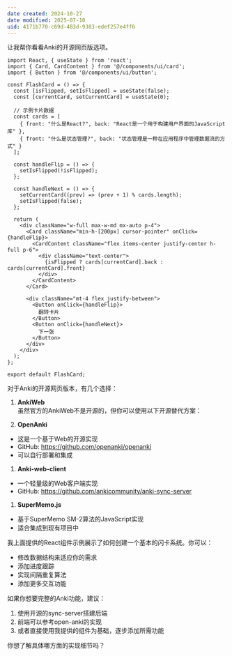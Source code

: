 ```yaml
---
date created: 2024-10-27
date modified: 2025-07-10
uid: 4171b770-c69d-483d-9383-edef257e4ff6
---
```


让我帮你看看Anki的开源网页版选项。

```tsx
import React, { useState } from 'react';
import { Card, CardContent } from '@/components/ui/card';
import { Button } from '@/components/ui/button';

const FlashCard = () => {
  const [isFlipped, setIsFlipped] = useState(false);
  const [currentCard, setCurrentCard] = useState(0);

  // 示例卡片数据
  const cards = [
    { front: "什么是React?", back: "React是一个用于构建用户界面的JavaScript库" },
    { front: "什么是状态管理?", back: "状态管理是一种在应用程序中管理数据流的方式" }
  ];

  const handleFlip = () => {
    setIsFlipped(!isFlipped);
  };

  const handleNext = () => {
    setCurrentCard((prev) => (prev + 1) % cards.length);
    setIsFlipped(false);
  };

  return (
    <div className="w-full max-w-md mx-auto p-4">
      <Card className="min-h-[200px] cursor-pointer" onClick={handleFlip}>
        <CardContent className="flex items-center justify-center h-full p-6">
          <div className="text-center">
            {isFlipped ? cards[currentCard].back : cards[currentCard].front}
          </div>
        </CardContent>
      </Card>
      
      <div className="mt-4 flex justify-between">
        <Button onClick={handleFlip}>
          翻转卡片
        </Button>
        <Button onClick={handleNext}>
          下一张
        </Button>
      </div>
    </div>
  );
};

export default FlashCard;

```

对于Anki的开源网页版本，有几个选择：

1. **AnkiWeb**  
虽然官方的AnkiWeb不是开源的，但你可以使用以下开源替代方案：

2. **OpenAnki**
- 这是一个基于Web的开源实现
- GitHub: https://github.com/openanki/openanki
- 可以自行部署和集成

1. **Anki-web-client**
- 一个轻量级的Web客户端实现
- GitHub: https://github.com/ankicommunity/anki-sync-server

1. **SuperMemo.js**
- 基于SuperMemo SM-2算法的JavaScript实现
- 适合集成到现有项目中

我上面提供的React组件示例展示了如何创建一个基本的闪卡系统。你可以：

- 修改数据结构来适应你的需求
- 添加进度跟踪
- 实现间隔重复算法
- 添加更多交互功能

如果你想要完整的Anki功能，建议：

1. 使用开源的sync-server搭建后端
2. 前端可以参考open-anki的实现
3. 或者直接使用我提供的组件为基础，逐步添加所需功能

你想了解具体哪方面的实现细节吗？
